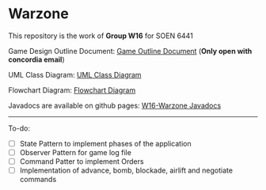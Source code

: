# Warzone

This repository is the work of **Group W16** for SOEN 6441

Game Design Outline Document: [Game Outline Document](https://liveconcordia-my.sharepoint.com/:w:/g/personal/am_sahu_live_concordia_ca/EdS4hY9377BDt-wnmaOKbn8B_SOECDHgDsyvcWbdAhbPuA?e=KAOvTI) (**Only open with concordia email**)

UML Class Diagram: [UML Class Diagram](https://drive.google.com/file/d/1wG4AMuCU9uOf12bNBoisPwxV0WYLAKCF/view?usp=sharing)

Flowchart Diagram: [Flowchart Diagram](https://drive.google.com/file/d/1qkdKj3camtycs-aPsomErns_CYR2nTxI/view?usp=sharing)

Javadocs are available on github pages: [W16-Warzone Javadocs](https://thebitsquad.github.io/Warzone/index.html)


---------
To-do:
- [ ] State Pattern to implement phases of the application
- [ ] Observer Pattern for game log file
- [ ] Command Patter to implement Orders
- [ ] Implementation of advance, bomb, blockade, airlift and negotiate commands
